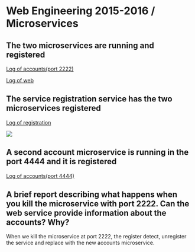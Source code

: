 # Web Engineering 2015-2016 / Microservices
## The two microservices are running and registered

[Log of accounts(port 2222)](./logs/acc.log?raw=true)

[Log of web](./logs/web.log?raw=true)


## The service registration service has the two microservices registered

[Log of registration](./logs/reg.log?raw=true)

![](./screenshot/2-2-microservicios.png?raw=true)

## A second account microservice is running in the port 4444 and it is registered

[Log of accounts(port 4444)](./logs/acc2.log?raw=true)

## A brief report describing what happens when you kill the microservice with port 2222. Can the web service provide information about the accounts? Why?

When we kill the microservice at port 2222, the register detect, unregister the service and replace with the new accounts microservice.
